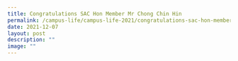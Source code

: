 ```yaml
---
title: Congratulations SAC Hon Member Mr Chong Chin Hin
permalink: /campus-life/campus-life-2021/congratulations-sac-hon-member-mr-chong-chin-hin/
date: 2021-12-07
layout: post
description: ""
image: ""
---
```

